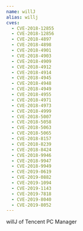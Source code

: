 ```yaml
---
name: willJ
alias: willj
cves:
  - CVE-2018-12855
  - CVE-2018-12856
  - CVE-2018-4897
  - CVE-2018-4898
  - CVE-2018-4901
  - CVE-2018-4903
  - CVE-2018-4909
  - CVE-2018-4912
  - CVE-2018-4914
  - CVE-2018-4945
  - CVE-2018-4948
  - CVE-2018-4949
  - CVE-2018-4955
  - CVE-2018-4971
  - CVE-2018-4973
  - CVE-2018-4999
  - CVE-2018-5007
  - CVE-2018-5058
  - CVE-2018-5063
  - CVE-2018-5065
  - CVE-2018-8157
  - CVE-2018-8239
  - CVE-2018-8424
  - CVE-2018-9946
  - CVE-2018-9947
  - CVE-2018-9949
  - CVE-2019-0619
  - CVE-2019-0882
  - CVE-2019-1094
  - CVE-2019-1143
  - CVE-2019-7818
  - CVE-2019-8040
  - CVE-2019-8052
---
```

willJ of Tencent PC Manager
